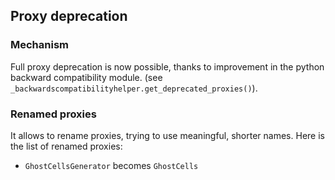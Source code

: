 ## Proxy deprecation

### Mechanism
Full proxy deprecation is now possible, thanks to improvement in
the python backward compatibility module.
(see `_backwardscompatibilityhelper.get_deprecated_proxies()`).


### Renamed proxies
It allows to rename proxies, trying to use meaningful, shorter names.
Here is the list of renamed proxies:
 - `GhostCellsGenerator` becomes `GhostCells`

